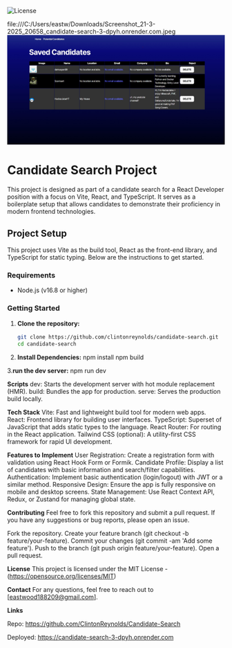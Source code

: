 ![License](https://img.shields.io/badge/license-MIT-brightgreen)

file:///C:/Users/eastw/Downloads/Screenshot_21-3-2025_20658_candidate-search-3-dpyh.onrender.com.jpeg
![alt text](Screenshot_21-3-2025_20926_candidate-search-3-dpyh.onrender.com.jpeg)

# Candidate Search Project

This project is designed as part of a candidate search for a React Developer position with a focus on Vite, React, and TypeScript. It serves as a boilerplate setup that allows candidates to demonstrate their proficiency in modern frontend technologies.

## Project Setup

This project uses Vite as the build tool, React as the front-end library, and TypeScript for static typing. Below are the instructions to get started.

### Requirements

- Node.js (v16.8 or higher)

### Getting Started

1. **Clone the repository:**

   ```bash
   git clone https://github.com/clintonreynolds/candidate-search.git
   cd candidate-search
   
2. **Install Dependencies:**
    npm install
    npm build
   
3.**run the dev server:**
    npm run dev
    
**Scripts**
dev: Starts the development server with hot module replacement (HMR).
build: Bundles the app for production.
serve: Serves the production build locally.

**Tech Stack**
Vite: Fast and lightweight build tool for modern web apps.
React: Frontend library for building user interfaces.
TypeScript: Superset of JavaScript that adds static types to the language.
React Router: For routing in the React application.
Tailwind CSS (optional): A utility-first CSS framework for rapid UI development.

**Features to Implement**
User Registration: Create a registration form with validation using React Hook Form or Formik.
Candidate Profile: Display a list of candidates with basic information and search/filter capabilities.
Authentication: Implement basic authentication (login/logout) with JWT or a similar method.
Responsive Design: Ensure the app is fully responsive on mobile and desktop screens.
State Management: Use React Context API, Redux, or Zustand for managing global state.

**Contributing**
Feel free to fork this repository and submit a pull request. If you have any suggestions or bug reports, please open an issue.

Fork the repository.
Create your feature branch (git checkout -b feature/your-feature).
Commit your changes (git commit -am 'Add some feature').
Push to the branch (git push origin feature/your-feature).
Open a pull request.

**License**
This project is licensed under the MIT License - (https://opensource.org/licenses/MIT)

**Contact**
For any questions, feel free to reach out to [eastwood188209@gmail.com].

**Links**

Repo: https://github.com/ClintonReynolds/Candidate-Search

Deployed: https://candidate-search-3-dpyh.onrender.com

